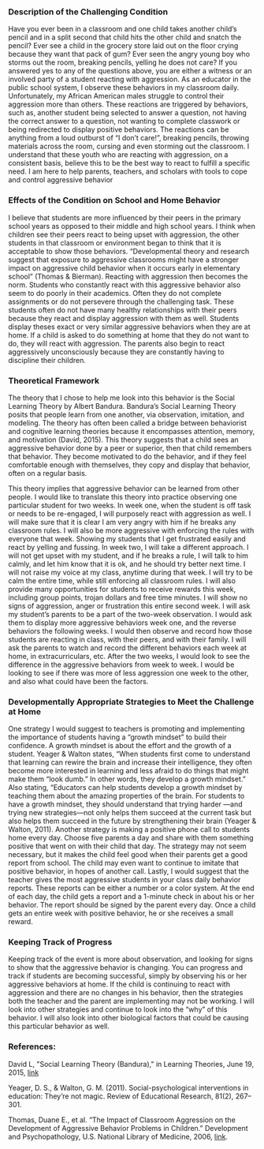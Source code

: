 ### Description of the Challenging Condition

Have you ever been in a classroom and one child takes another child’s pencil and in a split second that child hits the other child and snatch the pencil? Ever see a child in the grocery store laid out on the floor crying because they want that pack of gum? Ever seen the angry young boy who storms out the room, breaking pencils, yelling he does not care? If you answered yes to any of the questions above, you are either a witness or an involved party of a student reacting with aggression.  As an educator in the public school system,  I observe these behaviors in my classroom daily. Unfortunately, my African American males struggle to control their aggression more than others. These reactions are triggered by behaviors, such as, another student being selected to answer a question, not having the correct answer to a question, not wanting to complete classwork or being redirected to display positive behaviors. The reactions can be anything from a loud outburst of “I don’t care!”,  breaking pencils, throwing materials across the room, cursing and even storming out the classroom. I understand that these youth who are reacting with aggression, on a consistent basis, believe this to be the best way to react to fulfill a specific need. I am here to help parents, teachers, and scholars with tools to cope and control aggressive behavior



### Effects of the Condition on School and Home Behavior

I believe that students are more influenced by their peers in the primary school years as opposed to their middle and high school years. I think when children see their peers react to being upset with aggression, the other students in that classroom or environment began to think that it is acceptable to show those behaviors. “Developmental theory and research suggest that exposure to aggressive classrooms might have a stronger impact on aggressive child behavior when it occurs early in elementary school” (Thomas & Bierman). Reacting with aggression then becomes the norm. Students who constantly react with this aggressive behavior also seem to do poorly in their academics. Often they do not complete assignments or do not persevere through the challenging task.  These students often do not have many healthy relationships with their peers because they react and display aggression with them as well. Students display theses exact or very similar aggressive behaviors when they are at home. If a child is asked to do something at home that they do not want to do, they will react with aggression. The parents also begin to react aggressively unconsciously because they are constantly having to discipline their children.



### Theoretical Framework

 The theory that I chose to help me look into this behavior is the Social Learning Theory by Albert Bandura. Bandura’s Social Learning Theory posits that people learn from one another, via observation, imitation, and modeling. The theory has often been called a bridge between behaviorist and cognitive learning theories because it encompasses attention, memory, and motivation (David, 2015). This theory suggests that  a child sees an aggressive behavior done by a peer or superior, then that child remembers that behavior.  They become motivated to do the behavior, and if they feel comfortable enough with themselves, they copy and display that behavior, often on a regular basis. 

 This theory implies that aggressive behavior can be learned from other people. I would like to translate this theory into practice observing one particular student for two weeks. In week one, when the student is off task or needs to be re-engaged, I will purposely react with aggression as well. I will make sure that it is clear I am very angry with him if he breaks any classroom rules. I will also be more aggressive with enforcing the rules with everyone that week. Showing my students that I get frustrated easily and react by yelling and fussing. In week two, I will take a different approach. I will not get upset with my student, and if he breaks a rule, I will talk to him calmly, and let him know that it is ok, and he should try better next time. I will not raise my voice at my class, anytime during that week. I will try to be calm the entire time, while still enforcing all classroom rules. I will also provide many opportunities for students to receive rewards this week, including group points, trojan dollars and free time minutes. I will show no signs of aggression, anger or frustration this entire second week. I will ask my student’s parents to be a part of the two-week observation. I would ask them to display more aggressive behaviors week one, and the reverse behaviors the following weeks. I would then observe and record how those students are reacting in class, with their peers, and with their family. I will  ask the parents to watch and record the different behaviors each week at home, in extracurriculars, etc. After the two weeks, I would look to see the difference in the aggressive behaviors from week to week. I would be looking to see if there was more of less aggression one week to the other, and also what could have been the factors. 

### Developmentally Appropriate Strategies to Meet the Challenge at Home

One strategy I would suggest to teachers is promoting and implementing the importance of students having a “growth mindset” to build their confidence. A growth mindset is about the effort and the growth of a student. Yeager & Walton states, “When students first come to understand that learning can rewire the brain and increase their intelligence, they often become more interested in learning and less afraid to do things that might make them “look dumb.” In other words, they develop a growth mindset.” Also stating, “Educators can help students develop a growth mindset by teaching them about the amazing properties of the brain. For students to have a growth mindset, they should understand that trying harder —and trying new strategies—not only helps them succeed at the current task but also helps them succeed in the future by strengthening their brain (Yeager & Walton, 2011). 
Another strategy is making a positive phone call to students home every day. Choose five parents a day and share with them something positive that went on with their child that day. The strategy may not seem necessary, but it makes the child feel good when their parents get a good report from school. The child may even want to continue to imitate that positive behavior, in hopes of another call. 
Lastly, I would suggest that the teacher gives the most aggressive students in your class daily behavior reports. These reports can be either a number or a color system. At the end of each day, the child gets a report and a 1-minute check in about his or her behavior. The report should be signed by the parent every day. Once a child gets an entire week with positive behavior, he or she receives a small reward.


### Keeping Track of Progress

Keeping track of the event is more about observation, and looking for signs to show that the aggressive behavior is changing. You can progress and track if students are becoming successful, simply by observing his or her  aggressive behaviors at home. If the child is continuing to react with aggression and there are no changes in his behavior, then the strategies both the teacher and the parent are implementing may not be working. I will look into other strategies and continue to look into the “why” of this behavior.  I will also look into other biological factors that could be causing this particular behavior as well.


### References:

David L, "Social Learning Theory (Bandura)," in Learning Theories, June 19, 2015, [link](https://www.learning-theories.com/social-learning-theory-bandura.html)

Yeager, D. S., & Walton, G. M. (2011). Social-psychological interventions in education: They’re not magic. Review of Educational Research, 81(2), 267–301.

Thomas, Duane E., et al. “The Impact of Classroom Aggression on the Development of Aggressive Behavior Problems in Children.” Development and Psychopathology, U.S. National Library of Medicine, 2006, [link](www.ncbi.nlm.nih.gov/pmc/articles/PMC2750030/).

